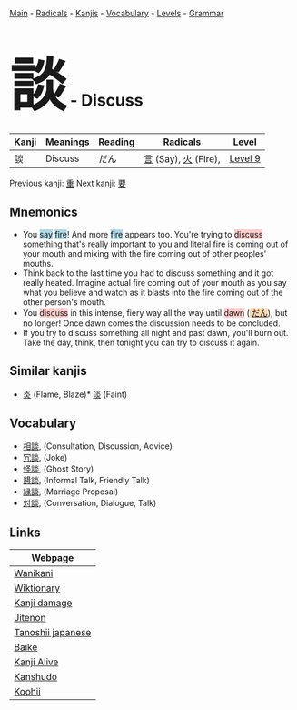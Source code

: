 <style> bigfont {font-size: 100px}</style>
[Main](../index.md) -
[Radicals](../radicals.md) -
[Kanjis](../kanjis.md) -
[Vocabulary](../vocabulary.md) -
[Levels](../levels.md) -
[Grammar](../grammar.md)
# <bigfont> 談</bigfont> - Discuss 

| Kanji | Meanings | Reading | Radicals | Level |
| --- | --- | --- | --- | --- |
| 談 | Discuss | だん | [言](../radicals/言.md) (Say), [火](../radicals/火.md) (Fire),  | [Level 9](../levels/wk_level9.md) |

Previous kanji: [重](重.md) Next kanji: [要](要.md) 

## Mnemonics
 * You <span style="background-color:#ADD8E6"> say</span> <span style="background-color:#ADD8E6"> fire</span>! And more <span style="background-color:#ADD8E6"> fire</span> appears too. You're trying to <span style="background-color:#ffcccb"> discuss</span> something that's really important to you and literal fire is coming out of your mouth and mixing with the fire coming out of other peoples' mouths.
* Think back to the last time you had to discuss something and it got really heated. Imagine actual fire coming out of your mouth as you say what you believe and watch as it blasts into the fire coming out of the other person's mouth.
* You <span style="background-color:#ffcccb"> discuss</span> in this intense, fiery way all the way until <span style="background-color:#ffcccb"> dawn</span> (<span style="background-color:#fed8b1"> [だん](https://jisho.org/search/だん)</span>), but no longer! Once dawn comes the discussion needs to be concluded.
* If you try to discuss something all night and past dawn, you'll burn out. Take the day, think, then tonight you can try to discuss it again.


## Similar kanjis
 * [炎](炎.md) (Flame, Blaze)* [淡](淡.md) (Faint)


## Vocabulary
 * [相談](../vocabulary/談.md), (Consultation, Discussion, Advice)
* [冗談](../vocabulary/談.md), (Joke)
* [怪談](../vocabulary/談.md), (Ghost Story)
* [懇談](../vocabulary/談.md), (Informal Talk, Friendly Talk)
* [縁談](../vocabulary/談.md), (Marriage Proposal)
* [対談](../vocabulary/談.md), (Conversation, Dialogue, Talk)



## Links 

| Webpage |
| --- |
| [Wanikani          ](https://www.wanikani.com/kanji/談) |
| [Wiktionary        ](https://en.wiktionary.org/wiki/談) |
| [Kanji damage      ](http://www.kanjidamage.com/kanji/search?utf8=✓&q=談) |
| [Jitenon           ](https://jitenon.com/kanji/談) |
| [Tanoshii japanese ](https://www.tanoshiijapanese.com/dictionary/kanji.cfm?k=談) |
| [Baike             ](https://baike.baidu.com/item/談) |
| [Kanji Alive       ](https://app.kanjialive.com/談) |
| [Kanshudo          ](https://www.kanshudo.com/searchmn?q=談) |
| [Koohii            ](https://kanji.koohii.com/study/kanji/談) |
